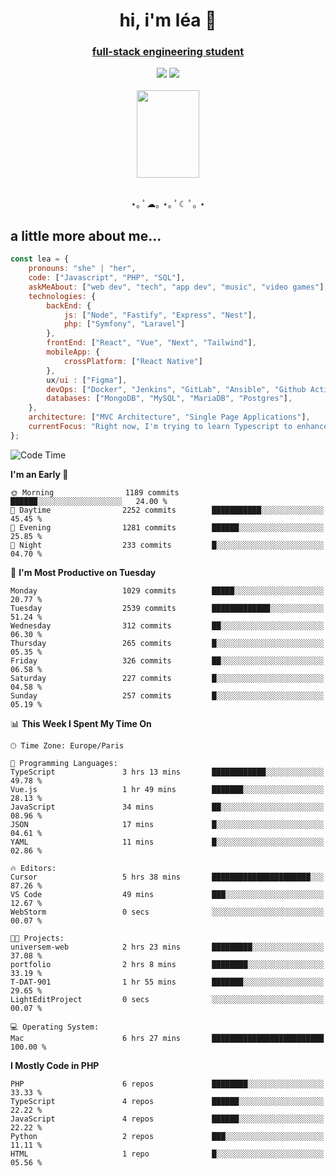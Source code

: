 <h1 align="center">hi, i'm léa 🌙</h1>
<h3 align="center"><ins>full-stack engineering student</ins></h3>  
<div align="center">
  <a href="https://www.linkedin.com/in/lea-reiter22/"><img src="https://img.shields.io/badge/LinkedIn-0077B5?style=for-the-badge&logo=linkedin&logoColor=white"/></a>
  <a href="mailto:lea.reiter@outlook.fr"><img src="https://img.shields.io/badge/Contact-2A2A2A?style=for-the-badge&logo=minutemailer&logoColor=white"/></a>
</div>
<br>
  <div align="center">  <img src="https://github.com/xmnchild/xmnchild/blob/main/1702415560_StardewValleyHappyGreyCat.png" height="140" width="100"/>
</div>
<br>
  <p align="center">
                 ⋆｡ ﾟ☁︎｡ ⋆｡ ﾟ☾ ﾟ｡ ⋆
  </p>
  <h2>a little more about me...</h2>
  
```js
const lea = {
    pronouns: "she" | "her",
    code: ["Javascript", "PHP", "SQL"],
    askMeAbout: ["web dev", "tech", "app dev", "music", "video games"],
    technologies: {
        backEnd: {
            js: ["Node", "Fastify", "Express", "Nest"],
            php: ["Symfony", "Laravel"]
        },
        frontEnd: ["React", "Vue", "Next", "Tailwind"],
        mobileApp: {
            crossPlatform: ["React Native"]
        },
        ux/ui : ["Figma"],
        devOps: ["Docker", "Jenkins", "GitLab", "Ansible", "Github Actions"],
        databases: ["MongoDB", "MySQL", "MariaDB", "Postgres"],
    },
    architecture: ["MVC Architecture", "Single Page Applications"],
    currentFocus: "Right now, I'm trying to learn Typescript to enhance my Javascript development.",
};
```
<!--START_SECTION:waka-->
![Code Time](http://img.shields.io/badge/Code%20Time-176%20hrs%207%20mins-blue)

**I'm an Early 🐤** 

```text
🌞 Morning                1189 commits        ██████░░░░░░░░░░░░░░░░░░░   24.00 % 
🌆 Daytime                2252 commits        ███████████░░░░░░░░░░░░░░   45.45 % 
🌃 Evening                1281 commits        ██████░░░░░░░░░░░░░░░░░░░   25.85 % 
🌙 Night                  233 commits         █░░░░░░░░░░░░░░░░░░░░░░░░   04.70 % 
```
📅 **I'm Most Productive on Tuesday** 

```text
Monday                   1029 commits        █████░░░░░░░░░░░░░░░░░░░░   20.77 % 
Tuesday                  2539 commits        █████████████░░░░░░░░░░░░   51.24 % 
Wednesday                312 commits         ██░░░░░░░░░░░░░░░░░░░░░░░   06.30 % 
Thursday                 265 commits         █░░░░░░░░░░░░░░░░░░░░░░░░   05.35 % 
Friday                   326 commits         ██░░░░░░░░░░░░░░░░░░░░░░░   06.58 % 
Saturday                 227 commits         █░░░░░░░░░░░░░░░░░░░░░░░░   04.58 % 
Sunday                   257 commits         █░░░░░░░░░░░░░░░░░░░░░░░░   05.19 % 
```


📊 **This Week I Spent My Time On** 

```text
🕑︎ Time Zone: Europe/Paris

💬 Programming Languages: 
TypeScript               3 hrs 13 mins       ████████████░░░░░░░░░░░░░   49.78 % 
Vue.js                   1 hr 49 mins        ███████░░░░░░░░░░░░░░░░░░   28.13 % 
JavaScript               34 mins             ██░░░░░░░░░░░░░░░░░░░░░░░   08.96 % 
JSON                     17 mins             █░░░░░░░░░░░░░░░░░░░░░░░░   04.61 % 
YAML                     11 mins             █░░░░░░░░░░░░░░░░░░░░░░░░   02.86 % 

🔥 Editors: 
Cursor                   5 hrs 38 mins       ██████████████████████░░░   87.26 % 
VS Code                  49 mins             ███░░░░░░░░░░░░░░░░░░░░░░   12.67 % 
WebStorm                 0 secs              ░░░░░░░░░░░░░░░░░░░░░░░░░   00.07 % 

🐱‍💻 Projects: 
universem-web            2 hrs 23 mins       █████████░░░░░░░░░░░░░░░░   37.08 % 
portfolio                2 hrs 8 mins        ████████░░░░░░░░░░░░░░░░░   33.19 % 
T-DAT-901                1 hr 55 mins        ███████░░░░░░░░░░░░░░░░░░   29.65 % 
LightEditProject         0 secs              ░░░░░░░░░░░░░░░░░░░░░░░░░   00.07 % 

💻 Operating System: 
Mac                      6 hrs 27 mins       █████████████████████████   100.00 % 
```

**I Mostly Code in PHP** 

```text
PHP                      6 repos             ████████░░░░░░░░░░░░░░░░░   33.33 % 
TypeScript               4 repos             ██████░░░░░░░░░░░░░░░░░░░   22.22 % 
JavaScript               4 repos             ██████░░░░░░░░░░░░░░░░░░░   22.22 % 
Python                   2 repos             ███░░░░░░░░░░░░░░░░░░░░░░   11.11 % 
HTML                     1 repo              █░░░░░░░░░░░░░░░░░░░░░░░░   05.56 % 
```




<!--END_SECTION:waka-->
